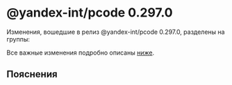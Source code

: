 # @yandex-int/pcode 0.297.0

<!-- ЧЕЛОВЕЧЕСКОЕ ВСТУПЛЕНИЕ -->

Изменения, вошедшие в релиз @yandex-int/pcode 0.297.0, разделены на группы:

Все важные изменения подробно описаны [ниже](#Пояснения).

## Пояснения

